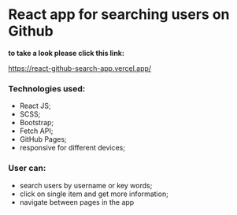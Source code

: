 # React app for searching users on Github

**to take a look please click this link:** 

https://react-github-search-app.vercel.app/

### Technologies used: 
* React JS;
* SCSS;
* Bootstrap;
* Fetch API;
* GitHub Pages;
* responsive for different devices;

### User can:
* search users by username or key words;
* click on single item and get more information;
* navigate between pages in the app

